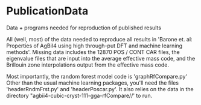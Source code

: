 # PublicationData
Data + programs needed for reproduction of published results

All (well, most) of the data needed to reproduce all results in 'Barone et. al: Properties of AgBiI4 using 
high through-put DFT and machine learning methods'.  Missing data includes the 12870 POS / CONT CAR files, 
the eigenvalue files that are input into the average effective mass code, and the Brillouin zone
interpolations output from the effective mass code.  

Most importantly, the random forest model code is 'graphRfCompare.py'  Other than the usual machine learning
packages, you'll need the files 'headerRndmFrst.py' and 'headerPoscar.py'.  It also relies on the data in
the directory "agbii4-cubic-cryst-111-gga-rfCompare//' to run.  
